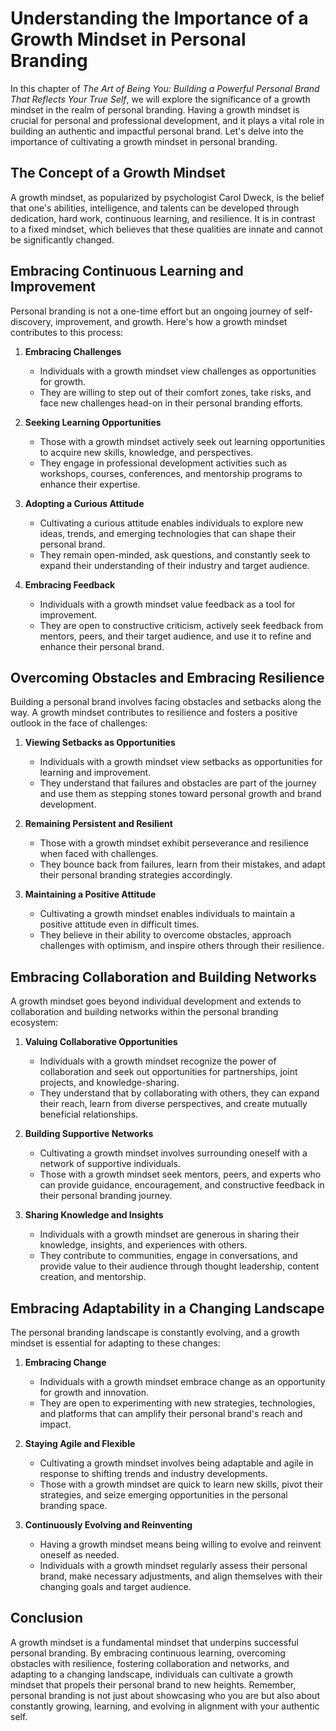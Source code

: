 Understanding the Importance of a Growth Mindset in Personal Branding
==============================================================================

In this chapter of *The Art of Being You: Building a Powerful Personal Brand That Reflects Your True Self*, we will explore the significance of a growth mindset in the realm of personal branding. Having a growth mindset is crucial for personal and professional development, and it plays a vital role in building an authentic and impactful personal brand. Let's delve into the importance of cultivating a growth mindset in personal branding.

The Concept of a Growth Mindset
-------------------------------

A growth mindset, as popularized by psychologist Carol Dweck, is the belief that one's abilities, intelligence, and talents can be developed through dedication, hard work, continuous learning, and resilience. It is in contrast to a fixed mindset, which believes that these qualities are innate and cannot be significantly changed.

Embracing Continuous Learning and Improvement
---------------------------------------------

Personal branding is not a one-time effort but an ongoing journey of self-discovery, improvement, and growth. Here's how a growth mindset contributes to this process:

1. **Embracing Challenges**

   * Individuals with a growth mindset view challenges as opportunities for growth.
   * They are willing to step out of their comfort zones, take risks, and face new challenges head-on in their personal branding efforts.
2. **Seeking Learning Opportunities**

   * Those with a growth mindset actively seek out learning opportunities to acquire new skills, knowledge, and perspectives.
   * They engage in professional development activities such as workshops, courses, conferences, and mentorship programs to enhance their expertise.
3. **Adopting a Curious Attitude**

   * Cultivating a curious attitude enables individuals to explore new ideas, trends, and emerging technologies that can shape their personal brand.
   * They remain open-minded, ask questions, and constantly seek to expand their understanding of their industry and target audience.
4. **Embracing Feedback**

   * Individuals with a growth mindset value feedback as a tool for improvement.
   * They are open to constructive criticism, actively seek feedback from mentors, peers, and their target audience, and use it to refine and enhance their personal brand.

Overcoming Obstacles and Embracing Resilience
---------------------------------------------

Building a personal brand involves facing obstacles and setbacks along the way. A growth mindset contributes to resilience and fosters a positive outlook in the face of challenges:

1. **Viewing Setbacks as Opportunities**

   * Individuals with a growth mindset view setbacks as opportunities for learning and improvement.
   * They understand that failures and obstacles are part of the journey and use them as stepping stones toward personal growth and brand development.
2. **Remaining Persistent and Resilient**

   * Those with a growth mindset exhibit perseverance and resilience when faced with challenges.
   * They bounce back from failures, learn from their mistakes, and adapt their personal branding strategies accordingly.
3. **Maintaining a Positive Attitude**

   * Cultivating a growth mindset enables individuals to maintain a positive attitude even in difficult times.
   * They believe in their ability to overcome obstacles, approach challenges with optimism, and inspire others through their resilience.

Embracing Collaboration and Building Networks
---------------------------------------------

A growth mindset goes beyond individual development and extends to collaboration and building networks within the personal branding ecosystem:

1. **Valuing Collaborative Opportunities**

   * Individuals with a growth mindset recognize the power of collaboration and seek out opportunities for partnerships, joint projects, and knowledge-sharing.
   * They understand that by collaborating with others, they can expand their reach, learn from diverse perspectives, and create mutually beneficial relationships.
2. **Building Supportive Networks**

   * Cultivating a growth mindset involves surrounding oneself with a network of supportive individuals.
   * Those with a growth mindset seek mentors, peers, and experts who can provide guidance, encouragement, and constructive feedback in their personal branding journey.
3. **Sharing Knowledge and Insights**

   * Individuals with a growth mindset are generous in sharing their knowledge, insights, and experiences with others.
   * They contribute to communities, engage in conversations, and provide value to their audience through thought leadership, content creation, and mentorship.

Embracing Adaptability in a Changing Landscape
----------------------------------------------

The personal branding landscape is constantly evolving, and a growth mindset is essential for adapting to these changes:

1. **Embracing Change**

   * Individuals with a growth mindset embrace change as an opportunity for growth and innovation.
   * They are open to experimenting with new strategies, technologies, and platforms that can amplify their personal brand's reach and impact.
2. **Staying Agile and Flexible**

   * Cultivating a growth mindset involves being adaptable and agile in response to shifting trends and industry developments.
   * Those with a growth mindset are quick to learn new skills, pivot their strategies, and seize emerging opportunities in the personal branding space.
3. **Continuously Evolving and Reinventing**

   * Having a growth mindset means being willing to evolve and reinvent oneself as needed.
   * Individuals with a growth mindset regularly assess their personal brand, make necessary adjustments, and align themselves with their changing goals and target audience.

Conclusion
----------

A growth mindset is a fundamental mindset that underpins successful personal branding. By embracing continuous learning, overcoming obstacles with resilience, fostering collaboration and networks, and adapting to a changing landscape, individuals can cultivate a growth mindset that propels their personal brand to new heights. Remember, personal branding is not just about showcasing who you are but also about constantly growing, learning, and evolving in alignment with your authentic self.
